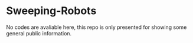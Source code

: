 # Sweeping-Robots
No codes are avaliable here, this repo is only presented for showing some general public information.
